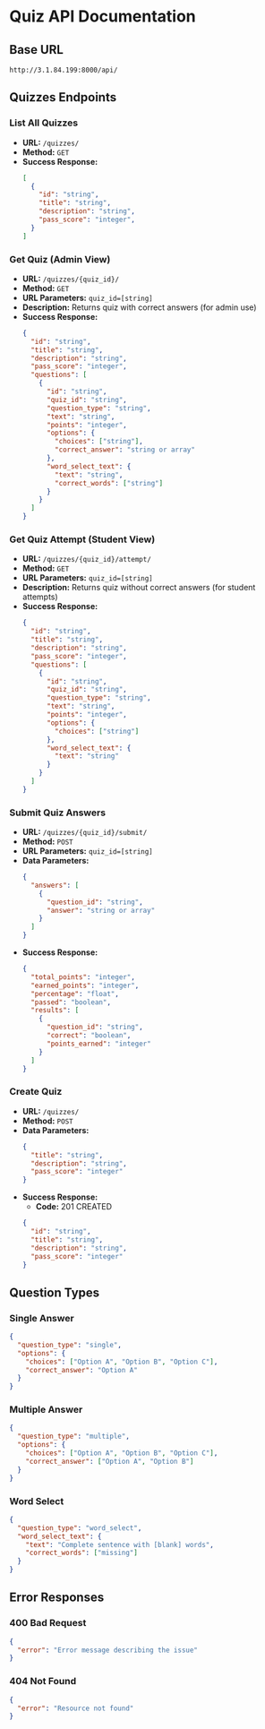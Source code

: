 # Quiz API Documentation

## Base URL
`http://3.1.84.199:8000/api/`

## Quizzes Endpoints

### List All Quizzes
- **URL:** `/quizzes/`
- **Method:** `GET`
- **Success Response:**
  ```json
  [
    {
      "id": "string",
      "title": "string",
      "description": "string",
      "pass_score": "integer",
    }
  ]
  ```

### Get Quiz (Admin View)
- **URL:** `/quizzes/{quiz_id}/`
- **Method:** `GET`
- **URL Parameters:** `quiz_id=[string]`
- **Description:** Returns quiz with correct answers (for admin use)
- **Success Response:**
  ```json
  {
    "id": "string",
    "title": "string",
    "description": "string",
    "pass_score": "integer",
    "questions": [
      {
        "id": "string",
        "quiz_id": "string",
        "question_type": "string",
        "text": "string",
        "points": "integer",
        "options": {
          "choices": ["string"],
          "correct_answer": "string or array"
        },
        "word_select_text": {
          "text": "string",
          "correct_words": ["string"]
        }
      }
    ]
  }
  ```

### Get Quiz Attempt (Student View)
- **URL:** `/quizzes/{quiz_id}/attempt/`
- **Method:** `GET`
- **URL Parameters:** `quiz_id=[string]`
- **Description:** Returns quiz without correct answers (for student attempts)
- **Success Response:**
  ```json
  {
    "id": "string",
    "title": "string",
    "description": "string",
    "pass_score": "integer",
    "questions": [
      {
        "id": "string",
        "quiz_id": "string",
        "question_type": "string",
        "text": "string",
        "points": "integer",
        "options": {
          "choices": ["string"]
        },
        "word_select_text": {
          "text": "string"
        }
      }
    ]
  }
  ```

### Submit Quiz Answers
- **URL:** `/quizzes/{quiz_id}/submit/`
- **Method:** `POST`
- **URL Parameters:** `quiz_id=[string]`
- **Data Parameters:**
  ```json
  {
    "answers": [
      {
        "question_id": "string",
        "answer": "string or array"
      }
    ]
  }
  ```
- **Success Response:**
  ```json
  {
    "total_points": "integer",
    "earned_points": "integer",
    "percentage": "float",
    "passed": "boolean",
    "results": [
      {
        "question_id": "string",
        "correct": "boolean",
        "points_earned": "integer"
      }
    ]
  }
  ```

### Create Quiz
- **URL:** `/quizzes/`
- **Method:** `POST`
- **Data Parameters:**
  ```json
  {
    "title": "string",
    "description": "string",
    "pass_score": "integer"
  }
  ```
- **Success Response:**
  - **Code:** 201 CREATED
  ```json
  {
    "id": "string",
    "title": "string",
    "description": "string",
    "pass_score": "integer"
  }
  ```

## Question Types

### Single Answer
```json
{
  "question_type": "single",
  "options": {
    "choices": ["Option A", "Option B", "Option C"],
    "correct_answer": "Option A"
  }
}
```

### Multiple Answer
```json
{
  "question_type": "multiple",
  "options": {
    "choices": ["Option A", "Option B", "Option C"],
    "correct_answer": ["Option A", "Option B"]
  }
}
```

### Word Select
```json
{
  "question_type": "word_select",
  "word_select_text": {
    "text": "Complete sentence with [blank] words",
    "correct_words": ["missing"]
  }
}
```

## Error Responses

### 400 Bad Request
```json
{
  "error": "Error message describing the issue"
}
```

### 404 Not Found
```json
{
  "error": "Resource not found"
}
```